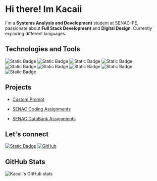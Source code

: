 # Hi there! Im Kacaii

I'm a **Systems Analysis and Development** student at SENAC-PE, passionate about
**Full Stack Development** and **Digital Design**.
Currently exploring different languages.

## Technologies and Tools

![Static Badge](https://img.shields.io/badge/Deno-70FFAF?logo=deno&logoColor=black)
![Static Badge](https://img.shields.io/badge/Excalidraw-6965DB?logo=excalidraw&logoColor=white)
![Static Badge](https://img.shields.io/badge/Git-F05032?logo=git&logoColor=white)
![Static Badge](https://img.shields.io/badge/Golang-%2300ADD8?logo=go&logoColor=white)
![Static Badge](https://img.shields.io/badge/Linux-FCC624?logo=linux&logoColor=black)
![Static Badge](https://img.shields.io/badge/Neovim-0f191f?logo=neovim&logoColor=#57A143)
![Static Badge](https://img.shields.io/badge/SQLite-003B57?logo=sqlite&logoColor=white)
![Static Badge](https://img.shields.io/badge/Typescript-3178C6?logo=typescript&logoColor=white)
![Static Badge](https://img.shields.io/badge/Zig-111111?logo=Zig&logoColor=F7A41D)

## Projects

- [Custom Prompt](https://github.com/Kacaii/zig-custom-prompt)

- [SENAC Coding Assignments](https://github.com/Kacaii/senac-coding-02)
- [SENAC DataBank Assignments](https://github.com/Kacaii/senac-databank-02)

## Let's connect

[![Static Badge](https://img.shields.io/badge/LinkedIn-0a66c2?logo=linkedin&logoColor=white)](https://www.linkedin.com/in/pedro-ayres-307353189/)
[![GitHub](https://img.shields.io/badge/GitHub-181717?logo=github&logoColor=white)](https://github.com/Kacaii)

## GitHub Stats

![ Kacaii's GitHub stats](https://github-readme-stats.vercel.app/api?username=kacaii&show_icons=true&theme=catppuccin_mocha)

